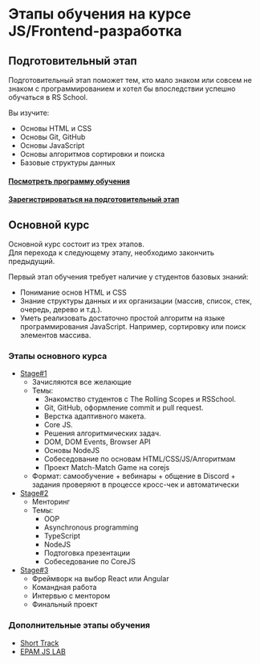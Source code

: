 # Этапы обучения на курсе JS/Frontend-разработка
## Подготовительный этап
Подготовительный этап поможет тем, кто мало знаком или совсем не знаком с программированием и хотел бы впоследствии успешно обучаться в RS School.  

Вы изучите:  
- Основы HTML и CSS
- Основы Git, GitHub
- Основы JavaScript
- Основы алгоритмов сортировки и поиска 
- Базовые структуры данных

#### [Посмотреть программу обучения](stage0)
#### [Зарегистрироваться на подготовительный этап](https://rs.school/js-stage0/)  

## Основной курс
Основной курс состоит из трех этапов.  
Для перехода к следующему этапу, необходимо закончить предыдущий.

Первый этап обучения требует наличие у студентов базовых знаний:
- Понимание основ HTML и CSS
- Знание структуры данных и их организации (массив, список, стек, очередь, дерево и т.д.). 
- Уметь реализовать достаточно простой алгоритм на языке программирования JavaScript. Например, сортировку или поиск элементов массива.

### Этапы основного курса
- [Stage#1](stage1/)
    - Зачисляются все желающие
    - Темы:
        - Знакомство студентов с The Rolling Scopes и RSSchool.
        - Git, GitHub, оформление commit и pull request.
        - Верстка адаптивного макета.
        - Core JS.
        - Решения алгоритмических задач.
        - DOM, DOM Events, Browser API
        - Основы NodeJS
        - Собеседование по основам HTML/CSS/JS/Алгоритмам
        - Проект Match-Match Game на corejs
    - Формат: самообучение + вебинары + общение в Discord + задания проверяют в процессе кросс-чек и автоматически
- [Stage#2](stage2/)
    - Менторинг
    - Темы:
        - OOP
        - Asynchronous programming
        - TypeScript
        - NodeJS
        - Подтоговка презентации
        - Собеседование по CoreJS
- [Stage#3](stage3/)
    - Фреймворк на выбор React или Angular
    - Командная работа
    - Интервью с ментором
    - Финальный проект

### Дополнительные этапы обучения
- [Short Track](epam/short-track.md)
- [EPAM JS LAB](epam/epam-js-lab.md)
